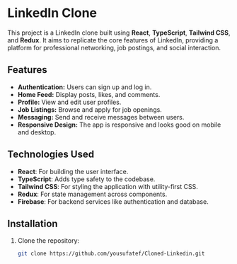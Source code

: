# LinkedIn Clone

This project is a LinkedIn clone built using **React**, **TypeScript**, **Tailwind CSS**, and **Redux**. It aims to replicate the core features of LinkedIn, providing a platform for professional networking, job postings, and social interaction.

## Features

- **Authentication:** Users can sign up and log in.
- **Home Feed:** Display posts, likes, and comments.
- **Profile:** View and edit user profiles.
- **Job Listings:** Browse and apply for job openings.
- **Messaging:** Send and receive messages between users.
- **Responsive Design:** The app is responsive and looks good on mobile and desktop.

## Technologies Used

- **React**: For building the user interface.
- **TypeScript**: Adds type safety to the codebase.
- **Tailwind CSS**: For styling the application with utility-first CSS.
- **Redux**: For state management across components.
- **Firebase**: For backend services like authentication and database.

## Installation

1. Clone the repository:
   ```bash
   git clone https://github.com/yousufatef/Cloned-Linkedin.git

